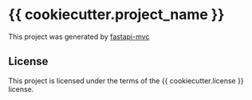 # {{ cookiecutter.project_name }}

This project was generated by [fastapi-mvc](https://github.com/rszamszur/fastapi-mvc)

## License

This project is licensed under the terms of the {{ cookiecutter.license }} license.

